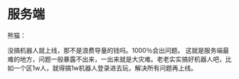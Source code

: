 # 服务端

熊猫：

没搞机器人就上线，那不是浪费导量的钱吗。1000％会出问题。
这就是服务端最难的地方，问题一般暴露不出来，一出来就是大灾难。老老实实搞好机器人吧，比如一个区1w人，就得搞1w机器人登录进去玩，解决所有问题再上线。